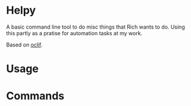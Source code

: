 Helpy
=====

A basic command line tool to do misc things that Rich wants to do. Using this partly as a pratise
for automation tasks at my work.

Based on [oclif](https://oclif.io).

<!-- toc -->
<!-- tocstop -->
# Usage
<!-- usage -->
<!-- usagestop -->
# Commands
<!-- commands -->
<!-- commandsstop -->

